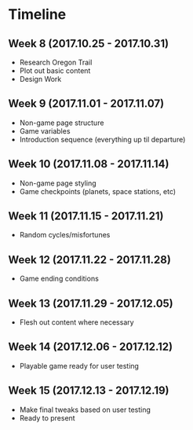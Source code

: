 # Timeline
## Week 8 (2017.10.25 - 2017.10.31)
- Research Oregon Trail
- Plot out basic content
- Design Work

## Week 9 (2017.11.01 - 2017.11.07)
- Non-game page structure
- Game variables 
- Introduction sequence (everything up til departure)

## Week 10 (2017.11.08 - 2017.11.14)
- Non-game page styling
- Game checkpoints (planets, space stations, etc)

## Week 11 (2017.11.15 - 2017.11.21)
- Random cycles/misfortunes

## Week 12 (2017.11.22 - 2017.11.28)
- Game ending conditions

## Week 13 (2017.11.29 - 2017.12.05)
- Flesh out content where necessary

## Week 14 (2017.12.06 - 2017.12.12)
- Playable game ready for user testing

## Week 15 (2017.12.13 - 2017.12.19)
- Make final tweaks based on user testing
- Ready to present